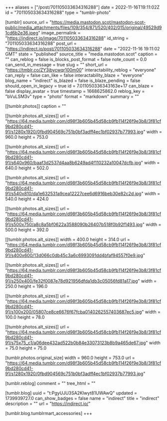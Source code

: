 +++
aliases = ["/post/701105033634316288"]
date = 2022-11-16T19:11:02Z
id = "701105033634316288"
type = "tumblr-photo"

[tumblr]
source_url = "https://media.mastodon.scot/mastodon-scot-public/media_attachments/files/109/354/871/520/402/015/original/49529d91cd6b2e36.jpeg"
image_permalink = "https://indirect.io/image/701105033634316288"
id_string = "701105033634316288"
post_url = "https://indirect.io/post/701105033634316288"
date = "2022-11-16 19:11:02 GMT"
state = "published"
source_title = "media.mastodon.scot"
caption = ""
can_reblog = false
is_blocks_post_format = false
note_count = 0.0
can_send_in_message = true
slug = ""
short_url = "https://tmblr.co/ZY3jbycwqr100m00"
interactability_reblog = "everyone"
can_reply = false
can_like = false
interactability_blaze = "everyone"
blog_name = "indirect"
is_blazed = false
is_blaze_pending = false
should_open_in_legacy = true
id = 7.011050336343163e+17
can_blaze = false
display_avatar = true
timestamp = 1668625862.0
reblog_key = "bVuLSM3v"
type = "photo"
format = "markdown"
summary = ""

[[tumblr.photos]]
caption = ""

[[tumblr.photos.alt_sizes]]
url = "https://64.media.tumblr.com/d98f3b605b45d58cb9fb114f26f9e3b8/3f81cf9bd280cd41-91/s1280x1920/0fbd904569c751b0bf3adff4ec1bf02937b77993.jpg"
width = 960.0
height = 753.0

[[tumblr.photos.alt_sizes]]
url = "https://64.media.tumblr.com/d98f3b605b45d58cb9fb114f26f9e3b8/3f81cf9bd280cd41-91/s640x960/baaf3d2537d4aa8b6249ad4f110232a10047dcfb.jpg"
width = 640.0
height = 502.0

[[tumblr.photos.alt_sizes]]
url = "https://64.media.tumblr.com/d98f3b605b45d58cb9fb114f26f9e3b8/3f81cf9bd280cd41-91/s540x810/da1e632531a9cea12227cee6d6916beb30e82c2d.jpg"
width = 540.0
height = 424.0

[[tumblr.photos.alt_sizes]]
url = "https://64.media.tumblr.com/d98f3b605b45d58cb9fb114f26f9e3b8/3f81cf9bd280cd41-91/s500x750/a8c8a5bf0622a3588090b26407b518f0b92f1493.jpg"
width = 500.0
height = 392.0

[[tumblr.photos.alt_sizes]]
width = 400.0
height = 314.0
url = "https://64.media.tumblr.com/d98f3b605b45d58cb9fb114f26f9e3b8/3f81cf9bd280cd41-91/s400x600/13d066c0db45c3a6c6993091dd4bfaf94557f0e9.jpg"

[[tumblr.photos.alt_sizes]]
url = "https://64.media.tumblr.com/d98f3b605b45d58cb9fb114f26f9e3b8/3f81cf9bd280cd41-91/s250x400/fe32f0087e78d921956dfda1db3c05056fd81a17.jpg"
width = 250.0
height = 196.0

[[tumblr.photos.alt_sizes]]
url = "https://64.media.tumblr.com/d98f3b605b45d58cb9fb114f26f9e3b8/3f81cf9bd280cd41-91/s100x200/05807ce8ce6676f67fcba0140262557403687ec5.jpg"
width = 100.0
height = 78.0

[[tumblr.photos.alt_sizes]]
url = "https://64.media.tumblr.com/d98f3b605b45d58cb9fb114f26f9e3b8/3f81cf9bd280cd41-91/s75x75_c1/a06dee432ad522b0b84e33073123b8b9a465de67.jpg"
width = 75.0
height = 75.0

[tumblr.photos.original_size]
width = 960.0
height = 753.0
url = "https://64.media.tumblr.com/d98f3b605b45d58cb9fb114f26f9e3b8/3f81cf9bd280cd41-91/s1280x1920/0fbd904569c751b0bf3adff4ec1bf02937b77993.jpg"

[tumblr.reblog]
comment = ""
tree_html = ""

[tumblr.blog]
uuid = "t:PgyUJU3SA2Klwyt81UWAwQ"
updated = 1739939727.0
can_show_badges = false
name = "indirect"
title = "indirect"
description = ""
url = "https://indirect.io/"

[tumblr.blog.tumblrmart_accessories]
+++

